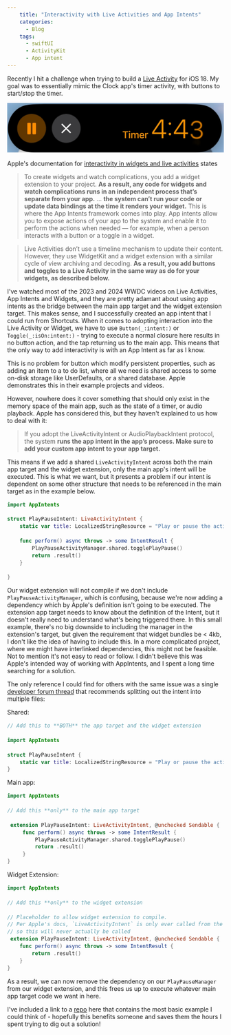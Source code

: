 ```yaml
---
    title: "Interactivity with Live Activities and App Intents"
    categories:
      - Blog
    tags:
      - swiftUI
      - ActivityKit
      - App intent
---
```


Recently I hit a challenge when trying to build a [Live Activity](https://developer.apple.com/documentation/ActivityKit) for iOS 18. My goal was to essentially mimic the Clock app's timer activity, with buttons to start/stop the timer.

![image-left](/assets/images/apple_live_activity.jpeg)

Apple's documentation for [interactivity in widgets and live activities](https://developer.apple.com/documentation/widgetkit/adding-interactivity-to-widgets-and-live-activities) states

> To create widgets and watch complications, you add a widget extension to your project. **As a result, any code for widgets and watch complications runs in an independent process that’s separate from your app.** ... **the system can’t run your code or update data bindings at the time it renders your widget.** This is where the App Intents framework comes into play. App intents allow you to expose actions of your app to the system and enable it to perform the actions when needed — for example, when a person interacts with a button or a toggle in a widget.

> Live Activities don’t use a timeline mechanism to update their content. However, they use WidgetKit and a widget extension with a similar cycle of view archiving and decoding. **As a result, you add buttons and toggles to a Live Activity in the same way as do for your widgets, as described below.**

I've watched most of the 2023 and 2024 WWDC videos on Live Activities, App Intents and Widgets, and they are pretty adamant about using app intents as the bridge between the main app target and the widget extension target. This makes sense, and I successfully created an app intent that I could run from Shortcuts. When it comes to adopting interaction into the Live Activity or Widget, we have to use `Button(_:intent:)` or `Toggle(_:isOn:intent:)` - trying to execute a normal closure here results in no button action, and the tap returning us to the main app. This means that the only way to add interactivity is with an App Intent as far as I know.

This is no problem for button which modify persistent properties, such as adding an item to a to do list, where all we need is shared access to some on-disk storage like UserDefaults, or a shared database. Apple demonstrates this in their example projects and videos.

However, nowhere does it cover something that should only exist in the memory space of the main app, such as the state of a timer, or audio playback. Apple has considered this, but they haven't explained to us how to deal with it:

> If you adopt the LiveActivityIntent or AudioPlaybackIntent protocol, the system **runs the app intent in the app’s process. Make sure to add your custom app intent to your app target.**

This means if we add a shared `LiveActivityIntent` across both the main app target and the widget extension, only the main app's intent will be executed. This is what we want, but it presents a problem if our intent is dependent on some other structure that needs to be referenced in the main target as in the example below.

```Swift
import AppIntents

struct PlayPauseIntent: LiveActivityIntent {
    static var title: LocalizedStringResource = "Play or pause the activity"
    
    func perform() async throws -> some IntentResult {
        PlayPauseActivityManager.shared.togglePlayPause()
        return .result()
    }
    
}
```

Our widget extension will not compile if we don't include `PlayPauseActivityManager`, which is confusing, because we're now adding a dependency which by Apple's definition isn't going to be executed. The extension app target needs to know about the definition of the Intent, but it doesn't really need to understand what's being triggered there. In this small example, there's no big downside to including the manager in the extension's target, but given the requirement that widget bundles be < 4kb, I don't like the idea of having to include this. In a more complicated project, where we might have interlinked dependencies, this might not be feasible. Not to mention it's not easy to read or follow. I didn't believe this was Apple's intended way of working with AppIntents, and I spent a long time searching for a solution.

The only reference I could find for others with the same issue was a single [developer forum thread](https://developer.apple.com/forums/thread/731852) that recommends splitting out the intent into multiple files:

Shared:
```Swift
// Add this to **BOTH** the app target and the widget extension

import AppIntents

struct PlayPauseIntent {
    static var title: LocalizedStringResource = "Play or pause the activity"
}
```

Main app:
```Swift
import AppIntents

// Add this **only** to the main app target

 extension PlayPauseIntent: LiveActivityIntent, @unchecked Sendable {
     func perform() async throws -> some IntentResult {
         PlayPauseActivityManager.shared.togglePlayPause()
         return .result()
     }
}
```

Widget Extension:
```Swift
import AppIntents

// Add this **only** to the widget extension

// Placeholder to allow widget extension to compile.
// Per Apple's docs, `LiveActivityIntent` is only ever called from the main app
// so this will never actually be called
 extension PlayPauseIntent: LiveActivityIntent, @unchecked Sendable {
    func perform() async throws -> some IntentResult {
        return .result()
    }
}
```

As a result, we can now remove the dependency on our `PlayPauseManager` from our widget extension, and this frees us up to execute whatever main app target code we want in here.

I've included a link to a [repo](https://github.com/bfrearson/live-activity-demo) here that contains the most basic example I could think of - hopefully this benefits someone and saves them the hours I spent trying to dig out a solution!